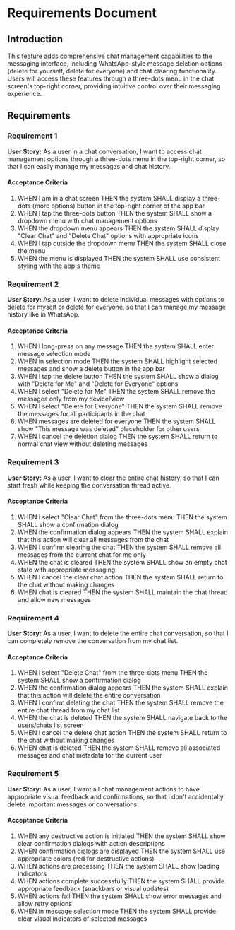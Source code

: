 # Requirements Document

## Introduction

This feature adds comprehensive chat management capabilities to the messaging interface, including WhatsApp-style message deletion options (delete for yourself, delete for everyone) and chat clearing functionality. Users will access these features through a three-dots menu in the chat screen's top-right corner, providing intuitive control over their messaging experience.

## Requirements

### Requirement 1

**User Story:** As a user in a chat conversation, I want to access chat management options through a three-dots menu in the top-right corner, so that I can easily manage my messages and chat history.

#### Acceptance Criteria

1. WHEN I am in a chat screen THEN the system SHALL display a three-dots (more options) button in the top-right corner of the app bar
2. WHEN I tap the three-dots button THEN the system SHALL show a dropdown menu with chat management options
3. WHEN the dropdown menu appears THEN the system SHALL display "Clear Chat" and "Delete Chat" options with appropriate icons
4. WHEN I tap outside the dropdown menu THEN the system SHALL close the menu
5. WHEN the menu is displayed THEN the system SHALL use consistent styling with the app's theme

### Requirement 2

**User Story:** As a user, I want to delete individual messages with options to delete for myself or delete for everyone, so that I can manage my message history like in WhatsApp.

#### Acceptance Criteria

1. WHEN I long-press on any message THEN the system SHALL enter message selection mode
2. WHEN in selection mode THEN the system SHALL highlight selected messages and show a delete button in the app bar
3. WHEN I tap the delete button THEN the system SHALL show a dialog with "Delete for Me" and "Delete for Everyone" options
4. WHEN I select "Delete for Me" THEN the system SHALL remove the messages only from my device/view
5. WHEN I select "Delete for Everyone" THEN the system SHALL remove the messages for all participants in the chat
6. WHEN messages are deleted for everyone THEN the system SHALL show "This message was deleted" placeholder for other users
7. WHEN I cancel the deletion dialog THEN the system SHALL return to normal chat view without deleting messages

### Requirement 3

**User Story:** As a user, I want to clear the entire chat history, so that I can start fresh while keeping the conversation thread active.

#### Acceptance Criteria

1. WHEN I select "Clear Chat" from the three-dots menu THEN the system SHALL show a confirmation dialog
2. WHEN the confirmation dialog appears THEN the system SHALL explain that this action will clear all messages from the chat
3. WHEN I confirm clearing the chat THEN the system SHALL remove all messages from the current chat for me only
4. WHEN the chat is cleared THEN the system SHALL show an empty chat state with appropriate messaging
5. WHEN I cancel the clear chat action THEN the system SHALL return to the chat without making changes
6. WHEN chat is cleared THEN the system SHALL maintain the chat thread and allow new messages

### Requirement 4

**User Story:** As a user, I want to delete the entire chat conversation, so that I can completely remove the conversation from my chat list.

#### Acceptance Criteria

1. WHEN I select "Delete Chat" from the three-dots menu THEN the system SHALL show a confirmation dialog
2. WHEN the confirmation dialog appears THEN the system SHALL explain that this action will delete the entire conversation
3. WHEN I confirm deleting the chat THEN the system SHALL remove the entire chat thread from my chat list
4. WHEN the chat is deleted THEN the system SHALL navigate back to the users/chats list screen
5. WHEN I cancel the delete chat action THEN the system SHALL return to the chat without making changes
6. WHEN chat is deleted THEN the system SHALL remove all associated messages and chat metadata for the current user

### Requirement 5

**User Story:** As a user, I want all chat management actions to have appropriate visual feedback and confirmations, so that I don't accidentally delete important messages or conversations.

#### Acceptance Criteria

1. WHEN any destructive action is initiated THEN the system SHALL show clear confirmation dialogs with action descriptions
2. WHEN confirmation dialogs are displayed THEN the system SHALL use appropriate colors (red for destructive actions)
3. WHEN actions are processing THEN the system SHALL show loading indicators
4. WHEN actions complete successfully THEN the system SHALL provide appropriate feedback (snackbars or visual updates)
5. WHEN actions fail THEN the system SHALL show error messages and allow retry options
6. WHEN in message selection mode THEN the system SHALL provide clear visual indicators of selected messages